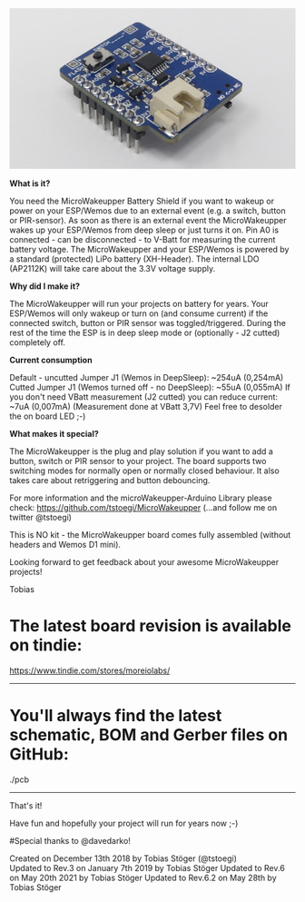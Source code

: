 ![MicroWakeupper Wemos D1 Mini Battery Shield](./pics/P1.JPG "The MicroWakeupper Wemos D1 Mini Battery Shield Front")

**What is it?**

You need the MicroWakeupper Battery Shield if you want to wakeup or power on your ESP/Wemos due to an external event (e.g. a switch, button or PIR-sensor). As soon as there is an external event the MicroWakeupper wakes up your ESP/Wemos from deep sleep or just turns it on. Pin A0 is connected - can be disconnected - to V-Batt for measuring the current battery voltage.
The MicroWakeupper and your ESP/Wemos is powered by a standard (protected) LiPo battery (XH-Header). The internal LDO (AP2112K) will take care about the 3.3V voltage supply.

**Why did I make it?**

The MicroWakeupper will run your projects on battery for years. Your ESP/Wemos will only wakeup or turn on (and consume current) if the connected switch, button or PIR sensor was toggled/triggered. During the rest of the time the ESP is in deep sleep mode or (optionally - J2 cutted) completely off.

**Current consumption**

Default - uncutted Jumper J1 (Wemos in DeepSleep): ~254uA (0,254mA)
Cutted Jumper J1 (Wemos turned off - no DeepSleep): ~55uA (0,055mA)
If you don't need VBatt measurement (J2 cutted) you can reduce current: ~7uA (0,007mA)
(Measurement done at VBatt 3,7V)
Feel free to desolder the on board LED ;-)

**What makes it special?**

The MicroWakeupper is the plug and play solution if you want to add a button, switch or PIR sensor to your project. The board supports two switching modes for normally open or normally closed behaviour. It also takes care about retriggering and button debouncing.

For more information and the microWakeupper-Arduino Library please check: https://github.com/tstoegi/MicroWakeupper
(...and follow me on twitter @tstoegi)

This is NO kit - the MicroWakeupper board comes fully assembled (without headers and Wemos D1 mini).

Looking forward to get feedback about your awesome MicroWakeupper projects!

Tobias


# The latest board revision is available on tindie:
https://www.tindie.com/stores/moreiolabs/

---
# You'll always find the latest schematic, BOM and Gerber files on GitHub:

./pcb

---

That's it!

Have fun and hopefully your project will run for years now ;-)

#Special thanks to @davedarko!

Created on December 13th 2018 by Tobias Stöger (@tstoegi)  
Updated to Rev.3 on January 7th 2019 by Tobias Stöger
Updated to Rev.6 on May 20th 2021 by Tobias Stöger
Updated to Rev.6.2 on May 28th by Tobias Stöger
